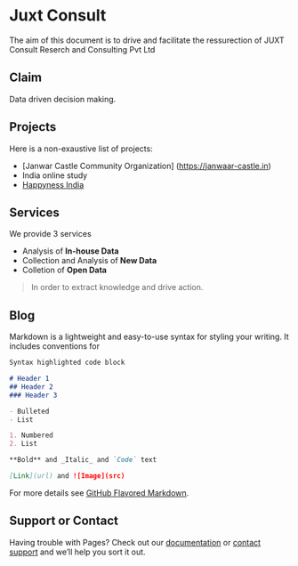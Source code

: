 # Juxt Consult
The aim of this document is to drive and facilitate the ressurection of JUXT Consult Reserch and Consulting Pvt Ltd

## Claim
Data driven decision making. 

## Projects 
Here is a non-exaustive list of projects:
* [Janwar Castle Community Organization] (https://janwaar-castle.in)
* India online study
* [Happyness India](https://happynessindia.org/)

## Services

We provide 3 services
* Analysis of __In-house Data__
* Collection and Analysis of __New Data__
* Colletion of __Open Data__

 >In order to extract knowledge and drive action.

## Blog

Markdown is a lightweight and easy-to-use syntax for styling your writing. It includes conventions for

```markdown
Syntax highlighted code block

# Header 1
## Header 2
### Header 3

- Bulleted
- List

1. Numbered
2. List

**Bold** and _Italic_ and `Code` text

[Link](url) and ![Image](src)
```

For more details see [GitHub Flavored Markdown](https://guides.github.com/features/mastering-markdown/).

## Support or Contact

Having trouble with Pages? Check out our [documentation](https://help.github.com/categories/github-pages-basics/) or [contact support](https://github.com/contact) and we’ll help you sort it out.
